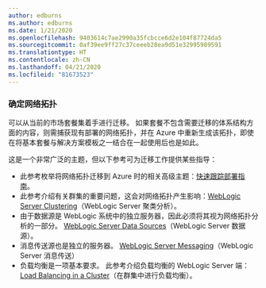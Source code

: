 ```yaml
---
author: edburns
ms.author: edburns
ms.date: 1/21/2020
ms.openlocfilehash: 9403614c7ae2990a35fcbcce6d2e104f87724da5
ms.sourcegitcommit: 0af39ee9ff27c37ceeeb28ea9d51e32995989591
ms.translationtype: HT
ms.contentlocale: zh-CN
ms.lasthandoff: 04/21/2020
ms.locfileid: "81673523"
---
```

### <a name="determine-the-network-topology"></a>确定网络拓扑

可以从当前的市场套餐集着手进行迁移。 如果套餐不包含需要迁移的体系结构方面的内容，则需捕获现有部署的网络拓扑，并在 Azure 中重新生成该拓扑，即使在将基本套餐与解决方案模板之一结合在一起使用后也是如此。

这是一个非常广泛的主题，但以下参考可为迁移工作提供某些指导：

* 此参考枚举将网络拓扑迁移到 Azure 时的相关高级主题：[快速跟踪部署指南](https://docs.oracle.com/en/middleware/fusion-middleware/weblogic-server/12.2.1.4/intro/deploying.html#GUID-E0BE4A3E-44CD-4C95-9540-7A850BF02F6A)。
* 此参考介绍有关群集的重要问题，这会对网络拓扑产生影响：[WebLogic Server Clustering](https://docs.oracle.com/en/middleware/fusion-middleware/weblogic-server/12.2.1.4/intro/clustering.html#GUID-E39A18C2-B990-485F-BFB1-0549250FABFE)（WebLogic Server 聚类分析）。
* 由于数据源是 WebLogic 系统中的独立服务器，因此必须将其视为网络拓扑分析的一部分。 [WebLogic Server Data Sources](https://docs.oracle.com/en/middleware/fusion-middleware/weblogic-server/12.2.1.4/intro/jdbc.html#GUID-9FD5F552-B2E4-4FEC-8C10-503A08764B52)（WebLogic Server 数据源）。
* 消息传送源也是独立的服务器。 [WebLogic Server Messaging](https://docs.oracle.com/en/middleware/fusion-middleware/weblogic-server/12.2.1.4/intro/jms.html#GUID-3B5F647D-E001-413B-AC6A-1E103BDBA93F)（WebLogic Server 消息传送）
* 负载均衡是一项基本要求。 此参考介绍负载均衡的 WebLogic Server 端：[Load Balancing in a Cluster](https://docs.oracle.com/en/middleware/fusion-middleware/weblogic-server/12.2.1.4/clust/load_balancing.html#GUID-B8F6DE4B-1AAC-428B-878B-BFDCE161C054)（在群集中进行负载均衡）。
